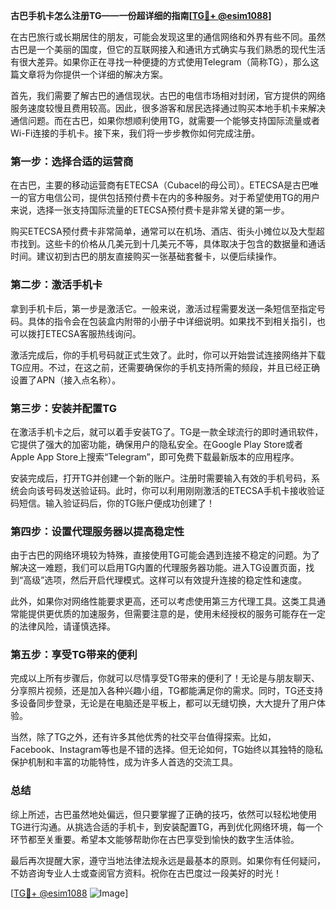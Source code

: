 **古巴手机卡怎么注册TG——一份超详细的指南[[TG💪+ @esim1088](https://t.me/s/esim1088)]**

在古巴旅行或长期居住的朋友，可能会发现这里的通信网络和外界有些不同。虽然古巴是一个美丽的国度，但它的互联网接入和通讯方式确实与我们熟悉的现代生活有很大差异。如果你正在寻找一种便捷的方式使用Telegram（简称TG），那么这篇文章将为你提供一个详细的解决方案。

首先，我们需要了解古巴的通信现状。古巴的电信市场相对封闭，官方提供的网络服务速度较慢且费用较高。因此，很多游客和居民选择通过购买本地手机卡来解决通信问题。而在古巴，如果你想顺利使用TG，就需要一个能够支持国际流量或者Wi-Fi连接的手机卡。接下来，我们将一步步教你如何完成注册。

### 第一步：选择合适的运营商

在古巴，主要的移动运营商有ETECSA（Cubacel的母公司）。ETECSA是古巴唯一的官方电信公司，提供包括预付费卡在内的多种服务。对于希望使用TG的用户来说，选择一张支持国际流量的ETECSA预付费卡是非常关键的第一步。

购买ETECSA预付费卡非常简单，通常可以在机场、酒店、街头小摊位以及大型超市找到。这些卡的价格从几美元到十几美元不等，具体取决于包含的数据量和通话时间。建议初到古巴的朋友直接购买一张基础套餐卡，以便后续操作。

### 第二步：激活手机卡

拿到手机卡后，第一步是激活它。一般来说，激活过程需要发送一条短信至指定号码。具体的指令会在包装盒内附带的小册子中详细说明。如果找不到相关指引，也可以拨打ETECSA客服热线询问。

激活完成后，你的手机号码就正式生效了。此时，你可以开始尝试连接网络并下载TG应用。不过，在这之前，还需要确保你的手机支持所需的频段，并且已经正确设置了APN（接入点名称）。

### 第三步：安装并配置TG

在激活手机卡之后，就可以着手安装TG了。TG是一款全球流行的即时通讯软件，它提供了强大的加密功能，确保用户的隐私安全。在Google Play Store或者Apple App Store上搜索“Telegram”，即可免费下载最新版本的应用程序。

安装完成后，打开TG并创建一个新的账户。注册时需要输入有效的手机号码，系统会向该号码发送验证码。此时，你可以利用刚刚激活的ETECSA手机卡接收验证码短信。输入验证码后，你的TG账户便成功创建了！

### 第四步：设置代理服务器以提高稳定性

由于古巴的网络环境较为特殊，直接使用TG可能会遇到连接不稳定的问题。为了解决这一难题，我们可以启用TG内置的代理服务器功能。进入TG设置页面，找到“高级”选项，然后开启代理模式。这样可以有效提升连接的稳定性和速度。

此外，如果你对网络性能要求更高，还可以考虑使用第三方代理工具。这类工具通常能提供更优质的加速服务，但需要注意的是，使用未经授权的服务可能存在一定的法律风险，请谨慎选择。

### 第五步：享受TG带来的便利

完成以上所有步骤后，你就可以尽情享受TG带来的便利了！无论是与朋友聊天、分享照片视频，还是加入各种兴趣小组，TG都能满足你的需求。同时，TG还支持多设备同步登录，无论是在电脑还是平板上，都可以无缝切换，大大提升了用户体验。

当然，除了TG之外，还有许多其他优秀的社交平台值得探索。比如，Facebook、Instagram等也是不错的选择。但无论如何，TG始终以其独特的隐私保护机制和丰富的功能特性，成为许多人首选的交流工具。

### 总结

综上所述，古巴虽然地处偏远，但只要掌握了正确的技巧，依然可以轻松地使用TG进行沟通。从挑选合适的手机卡，到安装配置TG，再到优化网络环境，每一个环节都至关重要。希望本文能够帮助你在古巴享受到愉快的数字生活体验。

最后再次提醒大家，遵守当地法律法规永远是最基本的原则。如果你有任何疑问，不妨咨询专业人士或查阅官方资料。祝你在古巴度过一段美好的时光！

[[TG💪+ @esim1088](https://t.me/s/esim1088) ![Image](https://i.postimg.cc/4NQfJmqS/Snipaste-2025-05-13-00-14-12.png)]
